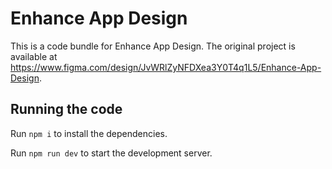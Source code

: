 
  # Enhance App Design

  This is a code bundle for Enhance App Design. The original project is available at https://www.figma.com/design/JvWRlZyNFDXea3Y0T4q1L5/Enhance-App-Design.

  ## Running the code

  Run `npm i` to install the dependencies.

  Run `npm run dev` to start the development server.
  